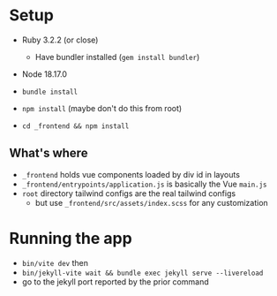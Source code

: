 # Setup

- Ruby 3.2.2 (or close)
  - Have bundler installed (`gem install bundler`)
- Node 18.17.0

- `bundle install`
- `npm install` (maybe don't do this from root)
- `cd _frontend && npm install`

## What's where

- `_frontend` holds vue components loaded by div id in layouts
- `_frontend/entrypoints/application.js` is basically the Vue `main.js`
- `root` directory tailwind configs are the real tailwind configs
  - but use `_frontend/src/assets/index.scss` for any customization

# Running the app

- `bin/vite dev` then
- `bin/jekyll-vite wait && bundle exec jekyll serve --livereload`
- go to the jekyll port reported by the prior command
